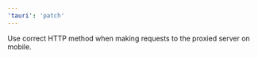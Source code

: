 ```yaml
---
'tauri': 'patch'
---
```


Use correct HTTP method when making requests to the proxied server on mobile.
